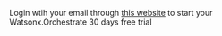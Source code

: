 Login wtih your email through [this website](https://www.ibm.com/products/watsonx-orchestrate) to start your Watsonx.Orchestrate 30 days free trial
